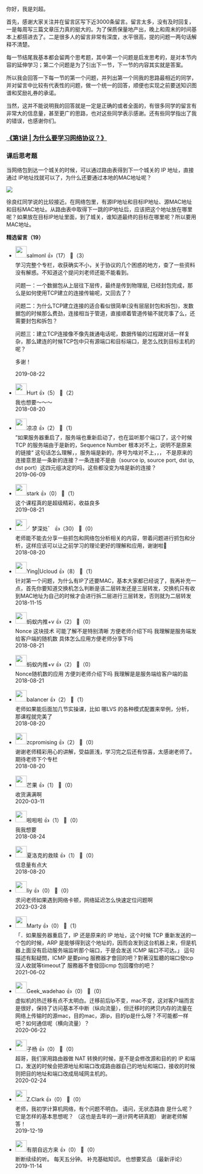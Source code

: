 你好，我是刘超。

首先，感谢大家关注并在留言区写下近3000条留言。留言太多，没有及时回复，一是每周写三篇文章压力真的挺大的。为了保质保量地产出，晚上和周末的时间基本上都搭进去了。二是很多人的留言非常有深度，水平很高，提的问题一两句话解释不清楚。

每一节结尾我基本都会留两个思考题，其中第一个问题是启发思考的，是对本节内容的延伸学习；第二个问题是为了引出下一节，下一节的内容其实就是答案。

所以我会回答一下每一节的第一个问题，并列出第一个同我的思路最相近的同学，并对留言中比较有代表性的问题，做一个统一的回答，顺便也实现之前要送知识图谱和奖励礼券的承诺。

当然，这并不能说明我的回答就是一定是正确的或者全面的，有很多同学的留言有非常大的信息量，甚至更广的思路，也对这些同学表示感谢。还有些同学指出了我的错误，也感谢你们。

### [《第1讲 | 为什么要学习网络协议？》](https://time.geekbang.org/column/article/7581)

### 课后思考题

当网络包到达一个城关的时候，可以通过路由表得到下一个城关的 IP 地址，直接通过 IP地址找就可以了，为什么还要通过本地的MAC地址呢？

![](https://static001.geekbang.org/resource/image/16/69/16e0b76fe90ce10d8e5c16cad0010e69.png?wh=750%2A910)

徐良红同学说的比较接近。在网络包里，有源IP地址和目标IP地址、源MAC地址和目标MAC地址。从路由表中取得下一跳的IP地址后，应该把这个地址放在哪里呢？如果放在目标IP地址里面，到了城关，谁知道最终的目标在哪里呢？所以要用MAC地址。
<div><strong>精选留言（19）</strong></div><ul>
<li><img src="https://static001.geekbang.org/account/avatar/00/0f/69/f0/714c2f83.jpg" width="30px"><span>salmonl</span> 👍（17） 💬（3）<div>学习完整个专栏，收获确实不小，关于协议的几个困惑的地方，查了一些资料没有解惑。不知道这个提问刘老师还能不能看到。

问题一：一个数据包从上层往下层传，最终是传到物理层, 已经封包完成，那么是如何使用TCP建立的连接传输呢，又回去了？

问题二：为什么TCP建立连接的适合看似很简单(没有层层封包和拆包)，发数据包的时候那么费劲，连接相当于管道，直接顺着管道传输不就完事了么，还需要封包和拆包？

问题三：建立TCP连接像不像先拨通电话呢，数据传输的过程跟对话一样复杂，那么建连的时候TCP包中只有源端口和目标端口，是怎么找到目标主机的呢？

多谢！</div>2019-08-22</li><br/><li><img src="https://static001.geekbang.org/account/avatar/00/10/09/42/1f762b72.jpg" width="30px"><span>Hurt</span> 👍（5） 💬（2）<div>我也想要～～～</div>2018-08-20</li><br/><li><img src="https://static001.geekbang.org/account/avatar/00/14/38/c8/972a5024.jpg" width="30px"><span>凉凉</span> 👍（2） 💬（1）<div>”如果服务器重启了，服务端也重新启动了，也在监听那个端口了，这个时候 TCP 的服务端由于是新的，Sequence Number 根本对不上，说明不是原来的链接“   这句话怎么理解，，服务端是新的，序号为啥对不上，，，  不是原来的连接意思是一条新的连接？一条连接不是由（source ip, source port, dst ip, dst port）这四元组决定的吗，这些都没变为啥是新的连接？</div>2019-06-09</li><br/><li><img src="https://static001.geekbang.org/account/avatar/00/11/72/67/aa52812a.jpg" width="30px"><span>stark</span> 👍（0） 💬（1）<div>这个课程真的是超级精彩，收益良多</div>2019-08-21</li><br/><li><img src="https://static001.geekbang.org/account/avatar/00/10/3a/e1/b6b311cb.jpg" width="30px"><span>╯梦深处゛</span> 👍（30） 💬（0）<div>老师能不能去分享一些抓包和网络包分析相关的内容，带着问题进行抓包和分析，这样应该可以让之前学习的理论更好的理解和应用，谢谢啦🙏</div>2018-08-20</li><br/><li><img src="https://static001.geekbang.org/account/avatar/00/13/d6/27/2a3c8fe0.jpg" width="30px"><span>Ying|Ucloud</span> 👍（8） 💬（1）<div>针对第一个问题，为什么有IP了还要MAC，基本大家都已经说了，我再补充一点，首先你要知道交换机怎么判断是该二层转发还是三层转发，交换机只有收到MAC地址为自己的时候才会进行拆二层进行三层转发，否则就为二层转发</div>2018-11-15</li><br/><li><img src="https://static001.geekbang.org/account/avatar/00/10/07/8c/0d886dcc.jpg" width="30px"><span>蚂蚁内推+v</span> 👍（2） 💬（0）<div>Nonce  这块技术  可能了解不是特别清晰 方便老师介绍下吗 我理解是服务端发给客户端的随机数 具体怎么应用方便老师分享下吗</div>2018-08-21</li><br/><li><img src="https://static001.geekbang.org/account/avatar/00/10/07/8c/0d886dcc.jpg" width="30px"><span>蚂蚁内推+v</span> 👍（2） 💬（0）<div>Nonce随机数的应用 方便刘老师介绍下吗  我理解是是服务端给客户端的盐</div>2018-08-21</li><br/><li><img src="https://static001.geekbang.org/account/avatar/00/11/7b/9e/37d69ff0.jpg" width="30px"><span>balancer</span> 👍（2） 💬（1）<div>老师如果能后面加几节实操课，比如 哪LVS 的各种模式配置来举例，分析，那课程就完美了</div>2018-08-20</li><br/><li><img src="https://static001.geekbang.org/account/avatar/00/11/45/be/494010aa.jpg" width="30px"><span>zcpromising</span> 👍（2） 💬（0）<div>谢谢老师精彩用心的讲解，受益匪浅，学习完之后还有惊喜，太感谢老师了。期待老师下个专栏</div>2018-08-20</li><br/><li><img src="https://static001.geekbang.org/account/avatar/00/11/9d/9a/4cf0e500.jpg" width="30px"><span>芒果</span> 👍（1） 💬（0）<div>收货满满啊</div>2020-03-11</li><br/><li><img src="https://static001.geekbang.org/account/avatar/00/11/44/a7/171c1e86.jpg" width="30px"><span>啦啦啦</span> 👍（1） 💬（0）<div>我我想要</div>2018-08-24</li><br/><li><img src="https://static001.geekbang.org/account/avatar/00/0f/95/96/0020bd67.jpg" width="30px"><span>夏洛克的救赎</span> 👍（1） 💬（0）<div>信息量有点大</div>2018-08-20</li><br/><li><img src="https://static001.geekbang.org/account/avatar/00/14/2c/a7/7f702c49.jpg" width="30px"><span>liy</span> 👍（0） 💬（0）<div>求问老师如果遇到网络卡顿，网络延迟怎么快速定位问题啊</div>2023-03-28</li><br/><li><img src="https://static001.geekbang.org/account/avatar/00/1d/5b/16/4774a26c.jpg" width="30px"><span>Marty</span> 👍（0） 💬（1）<div>「．如果服务器重启了，IP 还是原来的 IP 地址，这个时候 TCP 重新发送的一个包的时候，ARP 是能够得到这个地址的，因而会发到这台机器上来，但是机器上面没有启动服务端监听那个端口，于是会发送 ICMP 端口不可达。」
這句描述有點疑問，ICMP 是要ping 服務器才會回的吧？對著沒監聽的端口發tcp 沒人收就等timeout了 服務器不會發回icmp 包回覆你的吧？</div>2021-06-02</li><br/><li><img src="https://static001.geekbang.org/account/avatar/00/1d/45/11/51aaa953.jpg" width="30px"><span>Geek_wadehao</span> 👍（0） 💬（0）<div>虚拟机的热迁移有点不太明白。迁移前后Ip不变，mac不变，这对客户端而言是很好，保持了访问基本不中断（纵向流量），但迁移时的拷贝内存的流量在网络上传输时的源mac，目的mac，源ip，目的ip是什么呀？不可能都一样吧？如何通信呢（横向流量）？</div>2020-06-22</li><br/><li><img src="https://static001.geekbang.org/account/avatar/00/12/df/43/1aa8708a.jpg" width="30px"><span>子杨</span> 👍（0） 💬（0）<div>超哥，我们家用路由器做 NAT 转换的时候，是不是会修改源和目的的 IP 和端口，发送的时候会把源地址和端口改成路由器自己的地址和端口，接收的时候则把目的地址和端口改成局域网主机的。</div>2020-02-24</li><br/><li><img src="https://static001.geekbang.org/account/avatar/00/16/88/8b/12fb6161.jpg" width="30px"><span>Z.Clark</span> 👍（0） 💬（0）<div>老师，我初学计算机网络，有个问题不明白。
请问，无状态路由 是什么呢？它是怎样的基本思想呢？
（这也是去年的一道计网考研真题）
谢谢老师解答！</div>2019-12-19</li><br/><li><img src="https://static001.geekbang.org/account/avatar/00/10/88/d0/6e75f766.jpg" width="30px"><span>有朋自远方来</span> 👍（0） 💬（0）<div>断断续续的听。
每天五分钟。
补充基础知识。
也想要奖品
（最新评论）</div>2019-11-14</li><br/>
</ul>